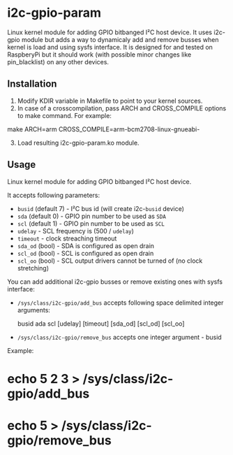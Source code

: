 i2c-gpio-param
==============
Linux kernel module for adding GPIO bitbanged I²C host device. It uses i2c-gpio module
but adds a way to dynamicaly add and remove busses when kernel is load and using sysfs
interface.
It is designed for and tested on RaspberyPi but it should work (with possible minor changes like
pin_blacklist) on any other devices.

Installation
------------

1.  Modify KDIR variable in Makefile to point to your kernel sources.
2.  In case of a crosscompilation, pass ARCH and CROSS_COMPILE options to make command. For example:

   make ARCH=arm CROSS_COMPILE=arm-bcm2708-linux-gnueabi-

3.  Load resulting i2c-gpio-param.ko module.

Usage
-----

Linux kernel module for adding GPIO bitbanged I²C host device. 

It accepts following parameters:
  - `busid` (default 7) - I²C bus id (will create i2c-`busid` device)
  - `sda` (default 0) - GPIO pin number to be used as `SDA`
  - `scl` (default 1) - GPIO pin number to be used as `SCL`
  - `udelay` - SCL frequency is (500 / `udelay`)
  - `timeout` - clock streaching timeout
  - `sda_od` (bool) - SDA is configured as open drain
  - `scl_od` (bool) - SCL is configured as open drain
  - `scl_oo` (bool) - SCL output drivers cannot be turned of (no clock stretching)

You can add additional i2c-gpio busses or remove existing ones with sysfs interface:

  - `/sys/class/i2c-gpio/add_bus` accepts following space delimited integer arguments:

      busid ada scl [udelay] [timeout] [sda_od] [scl_od] [scl_oo]

  - `/sys/class/i2c-gpio/remove_bus` accepts one integer argument - busid

Example:

   # echo 5 2 3 > /sys/class/i2c-gpio/add_bus

   # echo 5 > /sys/class/i2c-gpio/remove_bus
